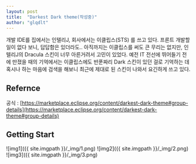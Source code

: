 ```yaml
---
layout: post
title:  "Darkest Dark theme(작성중)"
author: "glqdlt"
---
```


개발 IDE를 집에서는 인텔리J, 회사에서는 이클립스(STS) 를 쓰고 있다.
프론트 개발할 일이 없다 보니, 답답함은 있더라도.. 아직까지는 이클립스를 써도 큰 무리는 없지만,
인텔리J의 Dracula 스킨이 너무 아른거려서 고민이 있었다.
예전 IT 전선에 뛰어들기 전에 만졌을 때의 기억에서는 이클립스에도 반푼짜리 Dark 스킨이 있던 걸로 기억하는 데
혹시나 하는 마음에 검색을 해보니 최근에 제대로 된 스킨이 나와서 요긴하게 쓰고 있다.

## Refernce

공식 : [https://marketplace.eclipse.org/content/darkest-dark-theme#group-details](https://marketplace.eclipse.org/content/darkest-dark-theme#group-details)

## Getting Start

![img1]({{ site.imgpath }}/_img/1.png)
![img2]({{ site.imgpath }}/_img/2.png)
![img3]({{ site.imgpath }}/_img/3.png)